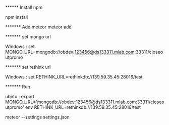 ****** Install npm 

npm install 


******* Add meteor
 meteor add
 
 
 ******* set mongo url
 
 Windows : set MONGO_URL=mongodb://obdev:123456@ds133311.mlab.com:33311/closeoutpromo 
 
 
 ******* set rethink url
 
 Windows : set RETHINK_URL=rethinkdb://139.59.35.45:28016/test
 
 
 ******* Run 
 
 ubntu : export MONGO_URL='mongodb://obdev:123456@ds133311.mlab.com:33311/closeoutpromo' env RETHINK_URL=rethinkdb://139.59.35.45:28016/test
 
 meteor  --settings settings.json
 